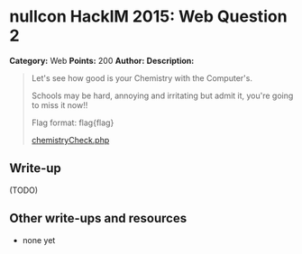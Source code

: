 # nullcon HackIM 2015: Web Question 2

**Category:** Web
**Points:** 200
**Author:**
**Description:**

>Let's see how good is your Chemistry with the Computer's. 
>
>Schools may be hard, annoying and irritating but admit it, you're going to miss it now!!
>
>Flag format: flag{flag}
>
>[chemistryCheck.php](http://54.165.191.231/chemistryCheck.php)

## Write-up

(TODO)

## Other write-ups and resources

* none yet
